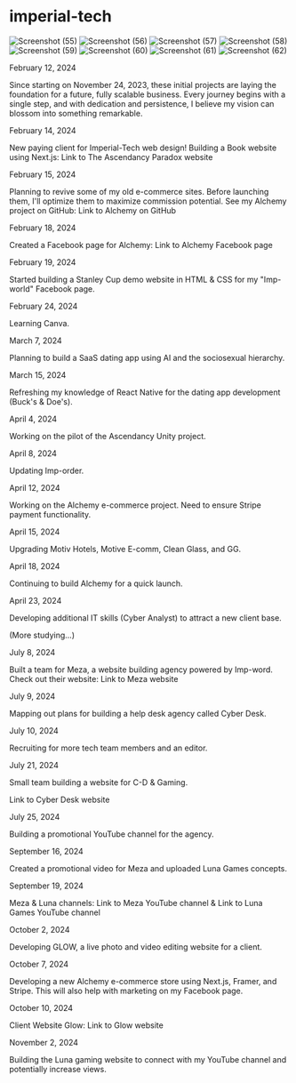 # imperial-tech

![Screenshot (55)](https://github.com/TerranceFinleyZ/imperial-tech/assets/112042894/d45924db-ebba-429b-a4d3-3edd84f3d64a)
![Screenshot (56)](https://github.com/TerranceFinleyZ/imperial-tech/assets/112042894/bc9507d2-37bb-442e-8fa3-2d204272e1f7)
![Screenshot (57)](https://github.com/TerranceFinleyZ/imperial-tech/assets/112042894/8a20fd6d-02e0-4547-b6fb-f4cc0ecea67d)
![Screenshot (58)](https://github.com/TerranceFinleyZ/imperial-tech/assets/112042894/d1af168f-0bb9-4473-b0d7-8df01e8a0861)
![Screenshot (59)](https://github.com/TerranceFinleyZ/imperial-tech/assets/112042894/32da62c6-b00a-4a99-833b-610431253df8)
![Screenshot (60)](https://github.com/TerranceFinleyZ/imperial-tech/assets/112042894/9da8620d-5d57-4200-a224-0b0e87e8df2b)
![Screenshot (61)](https://github.com/TerranceFinleyZ/imperial-tech/assets/112042894/af873115-254e-4237-b204-27a600865223)
![Screenshot (62)](https://github.com/TerranceFinleyZ/imperial-tech/assets/112042894/33825179-624b-4ef4-bc06-5f33f6cc8d9a)


February 12, 2024

Since starting on November 24, 2023, these initial projects are laying the foundation for a future, fully scalable business. Every journey begins with a single step, and with dedication and persistence, I believe my vision can blossom into something remarkable.

February 14, 2024

New paying client for Imperial-Tech web design! Building a Book website using Next.js: Link to The Ascendancy Paradox website

February 15, 2024

Planning to revive some of my old e-commerce sites. Before launching them, I'll optimize them to maximize commission potential. See my Alchemy project on GitHub: Link to Alchemy on GitHub

February 18, 2024

Created a Facebook page for Alchemy: Link to Alchemy Facebook page

February 19, 2024

Started building a Stanley Cup demo website in HTML & CSS for my "Imp-world" Facebook page.

February 24, 2024

Learning Canva.

March 7, 2024

Planning to build a SaaS dating app using AI and the sociosexual hierarchy.

March 15, 2024

Refreshing my knowledge of React Native for the dating app development (Buck's & Doe's).

April 4, 2024

Working on the pilot of the Ascendancy Unity project.

April 8, 2024

Updating Imp-order.

April 12, 2024

Working on the Alchemy e-commerce project. Need to ensure Stripe payment functionality.

April 15, 2024

Upgrading Motiv Hotels, Motive E-comm, Clean Glass, and GG.

April 18, 2024

Continuing to build Alchemy for a quick launch.

April 23, 2024

Developing additional IT skills (Cyber Analyst) to attract a new client base.

(More studying...)

July 8, 2024

Built a team for Meza, a website building agency powered by Imp-word. Check out their website: Link to Meza website

July 9, 2024

Mapping out plans for building a help desk agency called Cyber Desk.

July 10, 2024

Recruiting for more tech team members and an editor.

July 21, 2024

Small team building a website for C-D & Gaming.

Link to Cyber Desk website

July 25, 2024

Building a promotional YouTube channel for the agency.

September 16, 2024

Created a promotional video for Meza and uploaded Luna Games concepts.

September 19, 2024

Meza & Luna channels: Link to Meza YouTube channel & Link to Luna Games YouTube channel

October 2, 2024

Developing GLOW, a live photo and video editing website for a client.

October 7, 2024

Developing a new Alchemy e-commerce store using Next.js, Framer, and Stripe. This will also help with marketing on my Facebook page.

October 10, 2024

Client Website Glow: Link to Glow website

November 2, 2024

Building the Luna gaming website to connect with my YouTube channel and potentially increase views.

